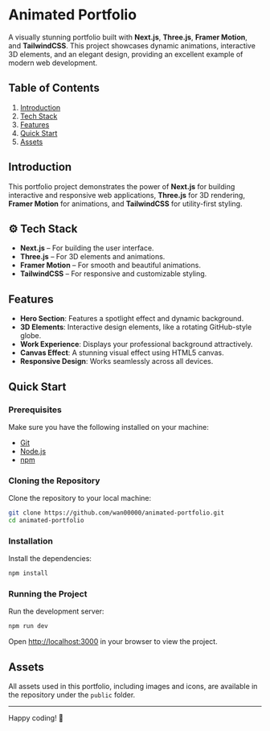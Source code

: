 
# Animated Portfolio

A visually stunning portfolio built with **Next.js**, **Three.js**, **Framer Motion**, and **TailwindCSS**. This project showcases dynamic animations, interactive 3D elements, and an elegant design, providing an excellent example of modern web development.

## Table of Contents

1. [Introduction](#introduction)
2. [Tech Stack](#tech-stack)
3. [Features](#features)
4. [Quick Start](#quick-start)
5. [Assets](#assets)

## Introduction

This portfolio project demonstrates the power of **Next.js** for building interactive and responsive web applications, **Three.js** for 3D rendering, **Framer Motion** for animations, and **TailwindCSS** for utility-first styling.


## ⚙️ Tech Stack

- **Next.js** – For building the user interface.
- **Three.js** – For 3D elements and animations.
- **Framer Motion** – For smooth and beautiful animations.
- **TailwindCSS** – For responsive and customizable styling.

## Features

- **Hero Section**: Features a spotlight effect and dynamic background.
- **3D Elements**: Interactive design elements, like a rotating GitHub-style globe.
- **Work Experience**: Displays your professional background attractively.
- **Canvas Effect**: A stunning visual effect using HTML5 canvas.
- **Responsive Design**: Works seamlessly across all devices.

## Quick Start

### Prerequisites

Make sure you have the following installed on your machine:

- [Git](https://git-scm.com)
- [Node.js](https://nodejs.org)
- [npm](https://www.npmjs.com)

### Cloning the Repository

Clone the repository to your local machine:

```bash
git clone https://github.com/wan00000/animated-portfolio.git
cd animated-portfolio
```

### Installation

Install the dependencies:

```bash
npm install
```

### Running the Project

Run the development server:

```bash
npm run dev
```

Open [http://localhost:3000](http://localhost:3000) in your browser to view the project.


## Assets

All assets used in this portfolio, including images and icons, are available in the repository under the `public` folder.


---

Happy coding! 🚀
